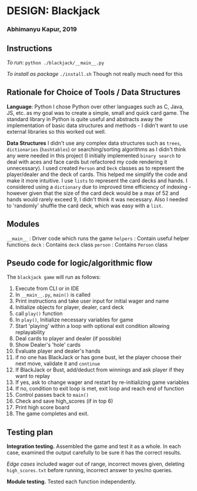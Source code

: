 # DESIGN: Blackjack
### Abhimanyu Kapur, 2019

## Instructions
*To run*:
`python ./blackjack/__main__.py`

*To install as package*
`./install.sh`
Though not really much need for this

## Rationale for Choice of Tools / Data Structures 

**Language**: Python
I chose Python over other languages such as C, Java, JS, etc. as my goal was to
 create a simple, small and quick card game. The standard library in Python is
 quite useful and abstracts away the implementation of basic data structures 
 and methods - I didn't want to use external libraries so this worked out well. 

**Data Structures**
I didn't use any complex data structures such as `trees`, `dictionaries`
 (`hashtables`) or searching/sorting algorithms as I didn't think any were
 needed in this project (I initially implemented `binary search` to deal with
 aces and face cards but refactored my code rendering it unnecessary). I used
 created `Person` and `Deck` classes as to represent the player/dealer and the
 deck of cards. This helped me simplify the code and make it more intuitive.
 I use `lists` to represent the card decks and hands. I considered using a 
 `dictionary` due to improved time efficiency of indexing - however given that 
 the size of the card deck would be a max of 52 and hands would rarely exceed
 9, I didn't think it was necessary. Also I needed to 'randomly' shuffle the 
 card deck, which was easy with a `list`.

## Modules

`__main__` : Driver code which runs the game
`helpers` : Contain useful helper functions
`deck` : Contains `deck` class 
`person` : Contains `Person` class 

## Pseudo code for logic/algorithmic flow
The `blackjack game` will run as follows:

1. Execute from CLI or in IDE
2. In `__main__.py`, `main()` is called
3. Print instructions and take user input for initial wager and name
4. Initialize objects for player, dealer, card deck
5. call `play()` function
6. In `play()`, Initialize necessary  variables for game
7. Start 'playing' within a loop with optional exit condition allowing 
replayability
8. Deal cards to player and dealer (if possible)
9. Show Dealer's 'hole' cards
10. Evaluate player and dealer's hands
11. if no one has BlackJack or has gone bust, let the player choose their next 
move, validate it and `continue`
11. If BlackJack or Bust, add/deduct from winnings and ask player if they want 
to replay
12. If yes, ask to change wager and restart by re-initializing game variables
4. If no, condition to exit loop is met, exit loop and reach end of function
5. Control passes back to `main()`
6. Check and save high_scores (if in top 6)
7. Print high score board
8. The game completes and exit. 

## Testing plan

**Integration testing.** 
  Assembled the game and test it as a whole. In each case, examined the output 
  carefully to be sure it has the correct results. 

  *Edge cases* included wager out of range, incorrect moves given, deleting 
  `high_scores.txt` before running, incorrect answer to yes/no queries.

**Module testing.**
  Tested each function independently.  
